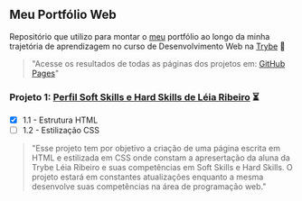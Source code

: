 ## Meu Portfólio Web
Repositório que utilizo para montar o [meu](https://www.linkedin.com/in/l%C3%A9ia-ribeirot/) portfólio ao longo da minha trajetória de aprendizagem no curso de Desenvolvimento Web na [Trybe](https://www.betrybe.com/) :rocket:

>"Acesse os resultados de todas as páginas dos projetos em:
[GitHub Pages](https://leiaribeirot.github.io)"
### Projeto 1: [Perfil Soft Skills e Hard Skills de Léia Ribeiro](https://github.com/leiaribeirot/leiaribeirot.github.io/tree/main/projetos/1-portfolio) :hourglass_flowing_sand:
- [x] 1.1 - Estrutura HTML
- [ ] 1.2 - Estilização CSS
>"Esse projeto tem por objetivo a criação de uma página escrita em HTML e estilizada em CSS onde constam a apresertação da aluna da Trybe Léia Ribeiro e suas competências em Soft Skills e Hard Skills. 
O projeto estará em constantes atualizações enquanto a mesma desenvolve suas competências na área de programação web."